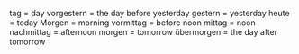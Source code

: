 tag = day
vorgestern = the day before yesterday
gestern = yesterday
heute = today
Morgen = morning
vormittag = before noon
mittag = noon
nachmittag = afternoon
morgen = tomorrow
übermorgen = the day after tomorrow



